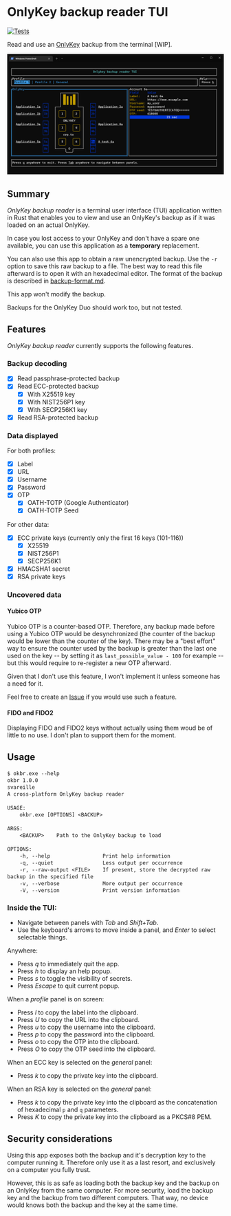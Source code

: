 # OnlyKey backup reader TUI
[![Tests](https://github.com/SimonVareille/OnlyKey-backup-reader/actions/workflows/rust.yml/badge.svg?branch=main)](https://github.com/SimonVareille/OnlyKey-backup-reader/actions/workflows/rust.yml)

Read and use an [OnlyKey](https://onlykey.io/) backup from the terminal [WIP].

![main screen](main_screen.png)

## Summary

*OnlyKey backup reader* is a terminal user interface (TUI) application written in Rust that enables
you to view and use an OnlyKey's backup as if it was loaded on an actual OnlyKey.

In case you lost access to your OnlyKey and don't have a spare one available, you can use this
application as a **temporary** replacement.

You can also use this app to obtain a raw unencrypted backup. Use the `-r` option to save this raw
backup to a file. The best way to read this file afterward is to open it with an hexadecimal
editor. The format of the backup is described in [backup-format.md](backup-format.md).

This app won't modify the backup.

Backups for the OnlyKey Duo should work too, but not tested.

## Features

*OnlyKey backup reader* currently supports the following features.

### Backup decoding
- [x] Read passphrase-protected backup  
- [x] Read ECC-protected backup
  - [x] With X25519 key
  - [x] With NIST256P1 key
  - [x] With SECP256K1 key
- [x] Read RSA-protected backup  

### Data displayed

For both profiles:

- [x] Label
- [x] URL
- [x] Username
- [x] Password
- [x] OTP
  - [x] OATH-TOTP (Google Authenticator)
  - [x] OATH-TOTP Seed

For other data:

- [x] ECC private keys (currently only the first 16 keys (101-116))
  - [x] X25519
  - [x] NIST256P1
  - [x] SECP256K1
- [x] HMACSHA1 secret
- [X] RSA private keys

### Uncovered data

#### Yubico OTP

Yubico OTP is a counter-based OTP. Therefore, any backup made before using a Yubico OTP would be
desynchronized (the counter of the backup would be lower than the counter of the key). There may be
a "best effort" way to ensure the counter used by the backup is greater than the last one used on
the key -- by setting it as `last_possible_value - 100` for example -- but this would require to
re-register a new OTP afterward.

Given that I don't use this feature, I won't implement it unless someone has a need for it.

Feel free to create an [Issue](https://github.com/SimonVareille/OnlyKey-backup-reader/issues/new/choose)
if you would use such a feature.

#### FIDO and FIDO2

Displaying FIDO and FIDO2 keys without actually using them woud be of little to no use. I don't
plan to support them for the moment.

## Usage
```
$ okbr.exe --help
okbr 1.0.0
svareille
A cross-platform OnlyKey backup reader

USAGE:
    okbr.exe [OPTIONS] <BACKUP>

ARGS:
    <BACKUP>    Path to the OnlyKey backup to load

OPTIONS:
    -h, --help                 Print help information
    -q, --quiet                Less output per occurrence
    -r, --raw-output <FILE>    If present, store the decrypted raw backup in the specified file
    -v, --verbose              More output per occurrence
    -V, --version              Print version information
```

### Inside the TUI: 
- Navigate between panels with *Tab* and *Shift+Tab*.
- Use the keyboard's arrows to move inside a panel, and *Enter* to select selectable things.

Anywhere:
- Press *q* to immediately quit the app.
- Press *h* to display an help popup.
- Press *s* to toggle the visibility of secrets.
- Press *Escape* to quit current popup.

When a *profile* panel is on screen:
- Press *l* to copy the label into the clipboard.
- Press *U* to copy the URL into the clipboard.
- Press *u* to copy the username into the clipboard.
- Press *p* to copy the password into the clipboard.
- Press *o* to copy the OTP into the clipboard.
- Press *O* to copy the OTP seed into the clipboard.
  
When an ECC key is selected on the *general* panel:
- Press *k* to copy the private key into the clipboard.

When an RSA key is selected on the *general* panel:
- Press *k* to copy the private key into the clipboard as the concatenation of hexadecimal `p` and
  `q` parameters.
- Press *K* to copy the private key into the clipboard as a PKCS#8 PEM.

## Security considerations

Using this app exposes both the backup and it's decryption key to the computer running it.
Therefore only use it as a last resort, and exclusively on a computer you fully trust.

However, this is as safe as loading both the backup key and the backup on an OnlyKey from the same
computer. For more security, load the backup key and the backup from two different computers. That
way, no device would knows both the backup and the key at the same time.
